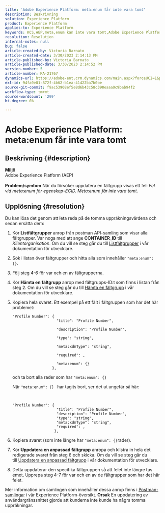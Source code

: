 ```yaml
---
title: 'Adobe Experience Platform: meta:enum får inte vara tomt'
description: Beskrivning
solution: Experience Platform
product: Experience Platform
applies-to: Experience Platform
keywords: KCS,AEP,meta,enum kan inte vara tomt,Adobe Experience Platform,uppdatera fältgrupper,tillfällig lösning,felsökning
resolution: Resolution
internal-notes: null
bug: false
article-created-by: Victoria Barnato
article-created-date: 3/30/2023 2:14:13 PM
article-published-by: Victoria Barnato
article-published-date: 3/30/2023 2:14:52 PM
version-number: 5
article-number: KA-21767
dynamics-url: https://adobe-ent.crm.dynamics.com/main.aspx?forceUCI=1&pagetype=entityrecord&etn=knowledgearticle&id=d7918023-05cf-ed11-b597-6045bd0065b6
exl-id: 94fa9e81-872f-4b62-b1ea-41422ba7b0be
source-git-commit: f9ac53908ef5e8d6b43c58c390eaaa0c9bab94f2
workflow-type: tm+mt
source-wordcount: '299'
ht-degree: 0%

---
```


# Adobe Experience Platform: meta:enum får inte vara tomt

## Beskrivning {#description}

<b>Miljö</b><br>Adobe Experience Platform (AEP)<br><br><b>Problem/symtom</b>
När du försöker uppdatera en fältgrupp visas ett fel: *Fel vid meta:enum för egenskap-ECID. Meta:enum får inte vara tomt.*


## Upplösning {#resolution}


Du kan lösa det genom att leta reda på de tomma uppräkningsvärdena och sedan ersätta dem:

1. Kör <b>Listfältgrupper</b> anrop från postman API-samling som visar alla fältgrupper. Var noga med att ange <b>CONTAINER_ID</b> till *Klientorganisation*. Om du vill se steg går du till [Listfältgrupper](https://developer.adobe.com/experience-platform-apis/references/schema-registry/#tag/Field-groups/operation/listFieldGroups) i vår dokumentation för utvecklare.
2. Sök i listan över fältgrupper och hitta alla som innehåller `"meta:enum": {}`.
3. Följ steg 4-6 för var och en av fältgrupperna.
4. Kör <b>Hämta en fältgrupp</b> anrop med fältgrupps-ID:t som finns i listan från steg 2. Om du vill se steg går du till [Hämta en fältgrupp](https://developer.adobe.com/experience-platform-apis/references/schema-registry/#tag/Field-groups/operation/retrieveFieldGroup) i vår dokumentation för utvecklare.
5. Kopiera hela svaret. Ett exempel på ett fält i fältgruppen som har det här problemet:




   ```clike
   "Profile Number": { 
                       "title": "Profile Number",                                     
                       "description": "Profile Number",                                    
                       "type": "string",                                     
                       "meta:xdmType": "string",                                    
                       "required": ,                                    
                       "meta:enum": {}                               
                     },
   ```



   och ta bort alla rader som har `"meta:enum": {}`



   När `"meta:enum": {} ` har tagits bort, ser det ut ungefär så här:

    

   ```clike
   "Profile Number": {
                       "title": "Profile Number",
                       "description": "Profile Number",
                       "type": "string",
                       "meta:xdmType": "string",
                       "required": ,
                      },
   ```

6. Kopiera svaret (som inte längre har `"meta:enum": {}`rader).
7. Kör <b>Uppdatera en anpassad fältgrupp</b> anropa och klistra in hela det redigerade svaret från steg 6 och skicka. Om du vill se steg går du till [Uppdatera en anpassad fältgrupp](https://developer.adobe.com/experience-platform-apis/references/schema-registry/#tag/Field-groups/operation/patchFieldGroup) i vår dokumentation för utvecklare.
8. Detta uppdaterar den specifika fältgruppen så att felet inte längre tas emot. Upprepa steg 4-7 för var och en av de fältgrupper som har det här felet.


Mer information om samlingen som innehåller dessa anrop finns i [Postman-samlingar](https://experienceleague.adobe.com/docs/experience-platform/landing/platform-apis/postman.html?lang=en#collections) i vår Experience Platform-översikt.
<b>Orsak</b>
En uppdatering av användargränssnittet gjorde att kunderna inte kunde ha några tomma uppräkningar.
